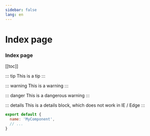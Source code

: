 ```yaml
---
sidebar: false
lang: en
---
```


# Index page

### Index page

[[toc]]

::: tip
This is a tip
:::

::: warning
This is a warning
:::

::: danger
This is a dangerous warning
:::

::: details
This is a details block, which does not work in IE / Edge
:::

``` js
export default {
  name: 'MyComponent',
  // ...
}
```
